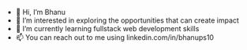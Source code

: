 - 👋 Hi, I’m Bhanu
- 👀 I’m interested in exploring the opportunities that can create impact
- 🌱 I’m currently learning fullstack web development skills
- 📫 You can reach out to me using linkedin.com/in/bhanups10

<!---
bhanups10/bhanups10 is a ✨ special ✨ repository because its `README.md` (this file) appears on your GitHub profile.
You can click the Preview link to take a look at your changes.

- 💞️ I’m looking to collaborate on ...
--->
